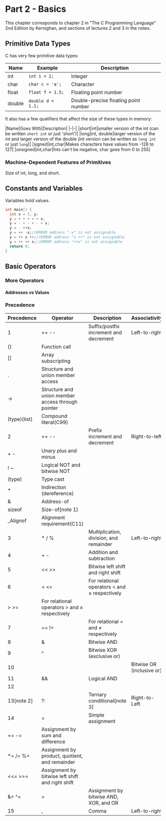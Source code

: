 # Part 2 - Basics
This chapter corresponds to chapter 2 in "The C Programming Language" 2nd Edition by Kernighan, and sections of lectures 2 and 3 in the notes.

## Primitive Data Types
C has very few primitive data types:

|Name|Example|Description|
|-|-|-|
|int|`int i = 2;`|Integer|
|char|`char c = 'a';`|Character|
|float|`float f = 1.5;`|Floating point number|
|double|`double d = 1.1;`|Double-precise floating point number|

It also has a few qualifiers that affect the size of these types in memory:

|Name|Goes With|Description|
|-|-|
|short|int|smaller version of the int (can be written `short int` or just 'short')|
|long|int, double|larger version of the int and larger version of the double (int version can be written as `long int` or just `long`)|
|signed|int,char|Makes characters have values from -128 to 127|
|unsigned|int,char|Ints can't be negative, char goes from 0 to 255|


### Machine-Dependent Features of Primitives
Size of int, long, and short.

## Constants and Variables
Variables hold values.

```C
int main() {
  int x = 3, y;
  y = + + + + + x;
  y = - + - + - + x;
  y = - ++x;
  y = ++ -x;//ERROR address "-x" is not assignable
  y = ++ x ++;//ERROR address "x ++" is not assignable
  y = ++ ++ x;//ERROR address "++x" is not assignable
  return 0;
}
```

## Basic Operators



### More Operators

#### Addresses vs Values

### Precedence

|Precedence|Operator|Description|Associativity|
|-|-|-|-|
|1|++ --|Suffix/postfix increment and decrement|Left-to-right|
|()|Function call|
|[]|Array subscripting|
|.|Structure and union member access|
|->|Structure and union member access through pointer|
|(type){list}|Compound literal(C99)|
|2|++ --|Prefix increment and decrement|Right-to-left|
|+ -|Unary plus and minus|
|! ~|Logical NOT and bitwise NOT|
|(type)|Type cast|
|*|Indirection (dereference)|
|&|Address-of|
|sizeof|Size-of[note 1]|
|_Alignof|Alignment requirement(C11)|
|3|* / %|Multiplication, division, and remainder|Left-to-right|
|4|+ -|Addition and subtraction|
|5|<< >>|Bitwise left shift and right shift|
|6|< <=|For relational operators < and ≤ respectively|
|> >=|For relational operators > and ≥ respectively|
|7|== !=|For relational = and ≠ respectively|
|8|&|Bitwise AND|
|9|^|Bitwise XOR (exclusive or)|
|10|||Bitwise OR (inclusive or)|
|11|&&|Logical AND|
|12||||Logical OR|
|13[note 2]|?:|Ternary conditional[note 3]|Right-to-Left|
|14|=|Simple assignment|
|+= -=|Assignment by sum and difference|
|*= /= %=|Assignment by product, quotient, and remainder|
|<<= >>=|Assignment by bitwise left shift and right shift|
|&= ^= |=|Assignment by bitwise AND, XOR, and OR|
|15|,|Comma|Left-to-right|
